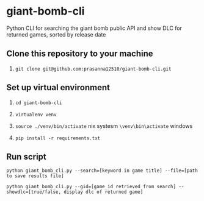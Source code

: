 # giant-bomb-cli
Python CLI for searching the giant bomb public API and show DLC for returned games, sorted by release date

## Clone this repository to your machine

1. `git clone git@github.com:prasanna12510/giant-bomb-cli.git`

## Set up virtual environment

1. `cd giant-bomb-cli`

2. `virtualenv venv`

3. `source ./venv/bin/activate` nix systesm `\venv\bin\activate` windows

4. `pip install -r requirements.txt`

## Run script

    python giant_bomb_cli.py --search=[keyword in game title] --file=[path to save results file]

    python giant_bomb_cli.py --gid=[game_id retrieved from search] --showdlc=[true/false, display dlc of returned game]
